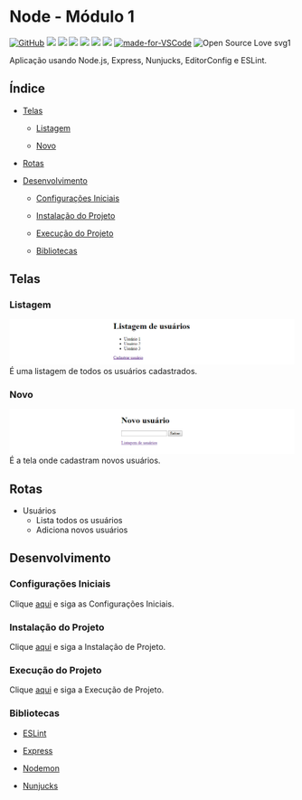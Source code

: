 # Node - Módulo 1

[![GitHub](https://img.shields.io/github/license/mashape/apistatus.svg)](https://github.com/osvaldokalvaitir/node-modulo1/blob/master/LICENSE)
![](https://img.shields.io/github/package-json/v/osvaldokalvaitir/node-modulo1.svg)
![](https://img.shields.io/github/last-commit/osvaldokalvaitir/node-modulo1.svg?color=red)
![](https://img.shields.io/github/languages/top/osvaldokalvaitir/node-modulo1.svg?color=yellow)
![](https://img.shields.io/github/languages/count/osvaldokalvaitir/node-modulo1.svg?color=lightgrey)
![](https://img.shields.io/github/languages/code-size/osvaldokalvaitir/node-modulo1.svg)
![](https://img.shields.io/github/repo-size/osvaldokalvaitir/node-modulo1.svg?color=blueviolet)
[![made-for-VSCode](https://img.shields.io/badge/Made%20for-VSCode-1f425f.svg)](https://code.visualstudio.com/)
![Open Source Love svg1](https://badges.frapsoft.com/os/v1/open-source.svg?v=103)

Aplicação usando Node.js, Express, Nunjucks, EditorConfig e ESLint.

## Índice

- [Telas](#telas)

  - [Listagem](#listagem)

  - [Novo](#novo)

- [Rotas](#rotas)

- [Desenvolvimento](#desenvolvimento)

  - [Configurações Iniciais](#configurações-iniciais)

  - [Instalação do Projeto](#instalação-do-projeto)

  - [Execução do Projeto](#execução-do-projeto)

  - [Bibliotecas](#bibliotecas)

## Telas

### Listagem

![List](/assets/list.png)
É uma listagem de todos os usuários cadastrados.

### Novo

![New](/assets/new.png)
É a tela onde cadastram novos usuários.

## Rotas

- Usuários
  - Lista todos os usuários
  - Adiciona novos usuários

## Desenvolvimento

### Configurações Iniciais

Clique [aqui](https://github.com/osvaldokalvaitir/projects-settings/blob/master/README.md) e siga as Configurações Iniciais.

### Instalação do Projeto

Clique [aqui](https://github.com/osvaldokalvaitir/projects-settings/blob/master/nodejs/nodejs.md) e siga a Instalação de Projeto.

### Execução do Projeto

Clique [aqui](https://github.com/osvaldokalvaitir/projects-settings/blob/master/nodejs/nodejs.md) e siga a Execução de Projeto.

### Bibliotecas

- [ESLint](https://github.com/osvaldokalvaitir/projects-settings/blob/master/nodejs/libs/eslint.md)

- [Express](https://github.com/osvaldokalvaitir/projects-settings/blob/master/nodejs/libs/express.md)

- [Nodemon](https://github.com/osvaldokalvaitir/projects-settings/blob/master/nodejs/libs/nodemon.md)

- [Nunjucks](https://github.com/osvaldokalvaitir/projects-settings/blob/master/nodejs/libs/nunjucks.md)

